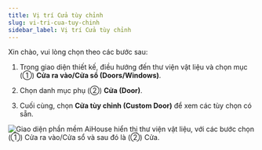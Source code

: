 ```yaml
---
title: Vị trí Cửa tùy chỉnh
slug: vi-tri-cua-tuy-chinh
sidebar_label: Vị trí Cửa tùy chỉnh
---
```


Xin chào, vui lòng chọn theo các bước sau:

1. Trong giao diện thiết kế, điều hướng đến thư viện vật liệu và chọn mục (①) **Cửa ra vào/Cửa sổ (Doors/Windows)**.

2. Chọn danh mục phụ (②) **Cửa (Door)**.

3. Cuối cùng, chọn **Cửa tùy chỉnh (Custom Door)** để xem các tùy chọn có sẵn.

![Giao diện phần mềm AiHouse hiển thị thư viện vật liệu, với các bước chọn (①) Cửa ra vào/Cửa sổ và sau đó là (②) Cửa.](https://storage.googleapis.com/jegavn_kb/images/267222a6-e167-4f0b-aff8-fb9d57ea9516.png)